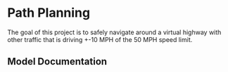 # Path Planning
The goal of this project is to safely navigate around a virtual highway with other traffic that is driving +-10 MPH of the 50 MPH speed limit.

## Model Documentation





